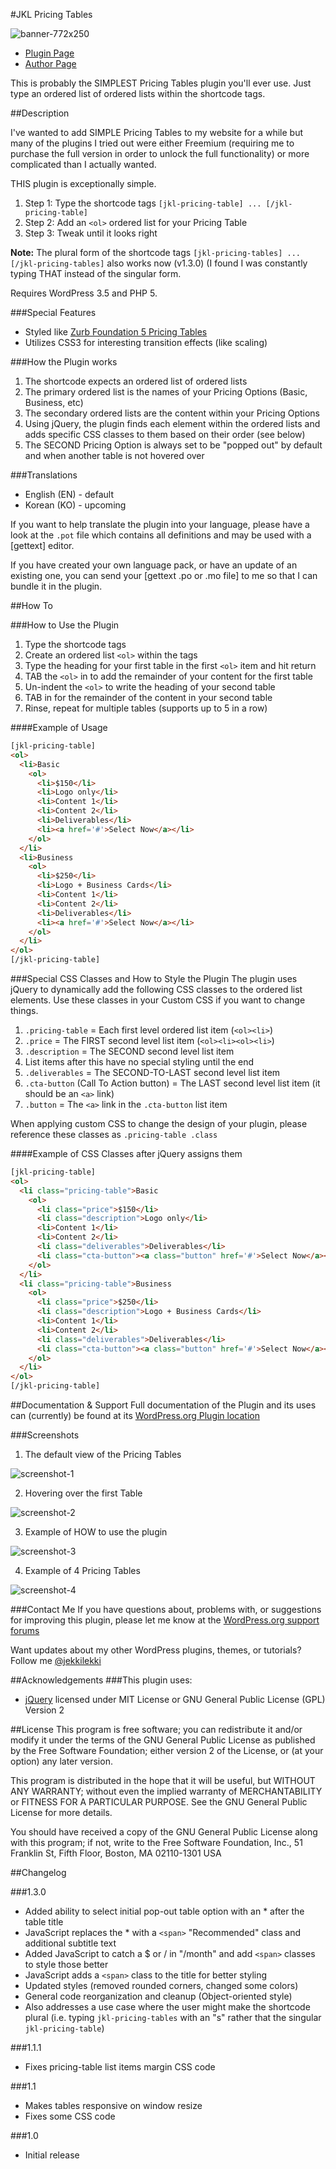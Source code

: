 #JKL Pricing Tables

![banner-772x250](https://cloud.githubusercontent.com/assets/6644259/7978546/75be7f0c-0ad1-11e5-9e04-9cf49530950f.png)

* [Plugin Page](http://www.wordpress.org/plugins/jkl-pricing-tables)
* [Author Page](http://www.aaronsnowberger.com/)

This is probably the SIMPLEST Pricing Tables plugin you'll ever use. Just type an ordered list of ordered lists within the shortcode tags.

##Description

I've wanted to add SIMPLE Pricing Tables to my website for a while but many of the plugins I tried out were either Freemium (requiring me to purchase the full version in order to unlock the full functionality) or more complicated than I actually wanted.

THIS plugin is exceptionally simple. 

1. Step 1: Type the shortcode tags `[jkl-pricing-table] ... [/jkl-pricing-table]`
2. Step 2: Add an `<ol>` ordered list for your Pricing Table
3. Step 3: Tweak until it looks right

__Note:__ The plural form of the shortcode tags `[jkl-pricing-tables] ... [/jkl-pricing-tables]` also works now (v1.3.0) (I found I was constantly typing THAT instead of the singular form.

Requires WordPress 3.5 and PHP 5.

###Special Features
* Styled like [Zurb Foundation 5 Pricing Tables](http://foundation.zurb.com/docs/components/pricing_tables.html)
* Utilizes CSS3 for interesting transition effects (like scaling)

###How the Plugin works
1. The shortcode expects an ordered list of ordered lists
2. The primary ordered list is the names of your Pricing Options (Basic, Business, etc)
3. The secondary ordered lists are the content within your Pricing Options
4. Using jQuery, the plugin finds each element within the ordered lists and adds specific CSS classes to them based on their order (see below)
5. The SECOND Pricing Option is always set to be "popped out" by default and when another table is not hovered over

###Translations
* English (EN) - default
* Korean (KO) - upcoming

If you want to help translate the plugin into your language, please have a look at the `.pot` file which contains all definitions and may be used with a [gettext] editor.

If you have created your own language pack, or have an update of an existing one, you can send your [gettext .po or .mo file] to me so that I can bundle it in the plugin.

##How To

###How to Use the Plugin
1. Type the shortcode tags
2. Create an ordered list `<ol>` within the tags
3. Type the heading for your first table in the first `<ol>` item and hit return
4. TAB the `<ol>` in to add the remainder of your content for the first table
5. Un-indent the `<ol>` to write the heading of your second table
6. TAB in for the remainder of the content in your second table
7. Rinse, repeat for multiple tables (supports up to 5 in a row)

####Example of Usage
```html
[jkl-pricing-table]
<ol>
  <li>Basic
    <ol>
      <li>$150</li>
      <li>Logo only</li>
      <li>Content 1</li>
      <li>Content 2</li>
      <li>Deliverables</li>
      <li><a href='#'>Select Now</a></li>
    </ol>
  </li>
  <li>Business
    <ol>
      <li>$250</li>
      <li>Logo + Business Cards</li>
      <li>Content 1</li>
      <li>Content 2</li>
      <li>Deliverables</li>
      <li><a href='#'>Select Now</a></li>
    </ol>
  </li>
</ol>
[/jkl-pricing-table]
```

###Special CSS Classes and How to Style the Plugin
The plugin uses jQuery to dynamically add the following CSS classes to the ordered list elements. Use these classes in your Custom CSS if you want to change things.

1. `.pricing-table` = Each first level ordered list item (`<ol><li>`)
2. `.price` = The FIRST second level list item (`<ol><li><ol><li>`)
3. `.description` = The SECOND second level list item
4. List items after this have no special styling until the end
5. `.deliverables` = The SECOND-TO-LAST second level list item
6. `.cta-button` (Call To Action button) = The LAST second level list item (it should be an `<a>` link)
7. `.button` = The `<a>` link in the `.cta-button` list item

When applying custom CSS to change the design of your plugin, please reference these 
classes as `.pricing-table .class`

####Example of CSS Classes after jQuery assigns them
```html
[jkl-pricing-table]
<ol>
  <li class="pricing-table">Basic
    <ol>
      <li class="price">$150</li>
      <li class="description">Logo only</li>
      <li>Content 1</li>
      <li>Content 2</li>
      <li class="deliverables">Deliverables</li>
      <li class="cta-button"><a class="button" href='#'>Select Now</a></li>
    </ol>
  </li>
  <li class="pricing-table">Business
    <ol>
      <li class="price">$250</li>
      <li class="description">Logo + Business Cards</li>
      <li>Content 1</li>
      <li>Content 2</li>
      <li class="deliverables">Deliverables</li>
      <li class="cta-button"><a class="button" href='#'>Select Now</a></li>
    </ol>
  </li>
</ol>
[/jkl-pricing-table]
```

##Documentation & Support
Full documentation of the Plugin and its uses can (currently) be found at its [WordPress.org Plugin location](https://wordpress.org/plugins/jkl-pricing-tables/faq/)

###Screenshots
1. The default view of the Pricing Tables

![screenshot-1](https://cloud.githubusercontent.com/assets/6644259/7978556/89f27870-0ad1-11e5-83ba-4eeec0593be9.png)

2. Hovering over the first Table

![screenshot-2](https://cloud.githubusercontent.com/assets/6644259/7978562/9553280e-0ad1-11e5-9a63-c300f9989927.png)

3. Example of HOW to use the plugin

![screenshot-3](https://cloud.githubusercontent.com/assets/6644259/7978592/04a61f18-0ad2-11e5-8f84-b45d327817eb.png)

4. Example of 4 Pricing Tables

![screenshot-4](https://cloud.githubusercontent.com/assets/6644259/7978596/114f4abe-0ad2-11e5-8ff9-06212a94925d.png)

###Contact Me
If you have questions about, problems with, or suggestions for improving this plugin, please let me know at the [WordPress.org support forums](http://wordpress.org/support/plugin/jkl-pricing-tables)

Want updates about my other WordPress plugins, themes, or tutorials? Follow me [@jekkilekki](http://twitter.com/jekkilekki)

##Acknowledgements 
###This plugin uses:
* [jQuery](http://jquery.com/) licensed under MIT License or GNU General Public License (GPL) Version 2

##License
This program is free software; you can redistribute it and/or modify it under the terms 
of the GNU General Public License as published by the Free Software Foundation; either 
version 2 of the License, or (at your option) any later version.

This program is distributed in the hope that it will be useful, but WITHOUT ANY 
WARRANTY; without even the implied warranty of MERCHANTABILITY or FITNESS FOR A 
PARTICULAR PURPOSE. See the GNU General Public License for more details.

You should have received a copy of the GNU General Public License along with this 
program; if not, write to the Free Software Foundation, Inc., 51 Franklin St, Fifth 
Floor, Boston, MA 02110-1301 USA

##Changelog

###1.3.0
* Added ability to select initial pop-out table option with an * after the table title
* JavaScript replaces the * with a `<span>` "Recommended" class and additional subtitle text
* Added JavaScript to catch a $ or / in "/month" and add `<span>` classes to style those better
* JavaScript adds a `<span>` class to the title for better styling
* Updated styles (removed rounded corners, changed some colors)
* General code reorganization and cleanup (Object-oriented style)
* Also addresses a use case where the user might make the shortcode plural (i.e. 
typing `jkl-pricing-tables` with an "s" rather that the singular `jkl-pricing-table`)

###1.1.1
* Fixes pricing-table list items margin CSS code

###1.1
* Makes tables responsive on window resize
* Fixes some CSS code

###1.0
* Initial release
